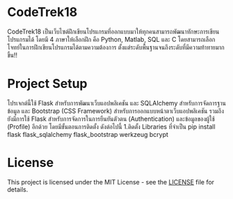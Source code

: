 # CodeTrek18
CodeTrek18 เป็นเว็บไซต์ฝึกเขียนโปรแกรมที่ออกแบบมาให้ทุกคนสามารถพัฒนาทักษะการเขียนโปรแกรมได้ โดยมี 4 ภาษาให้เลือกฝึก คือ Python, Matlab, SQL และ C โดยสามารถเลือกโจทย์ในการฝึกเขียนโปรแกรมได้ตามความต้องการ ตั้งแต่ระดับพื้นฐานจนถึงระดับที่มีความท้าทายมากขึ้น!!
# Project Setup
โปรเจกต์นี้ใช้ Flask สำหรับการพัฒนาเว็บแอปพลิเคชัน และ SQLAIchemy สำหรับการจัดการฐานข้อมูล และ Bootstrap (CSS Framework) สำหรับการออกแบบหน้าตาเว็บแอปพลิเคชัน รวมถึงยังมีการใช้ Flask สำหรับการจัดการในการยืนยันตัวตน (Authentication) และข้อมูลของผู้ใช้ (Profile) อีกด้วย โดยมีขั้นตอนการติดตั้ง ดังต่อไปนี้
1.ติดตั้ง Libraries ที่จำเป็น
pip install flask flask_sqlalchemy flask_bootstrap werkzeug bcrypt
# License
This project is licensed under the MIT License - see the [LICENSE](LICENSE.md) file for details.
